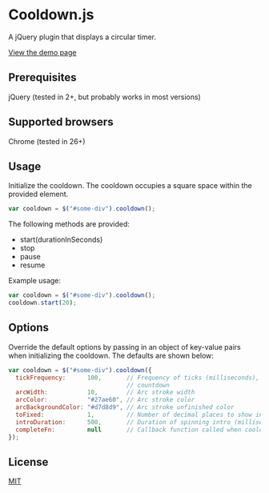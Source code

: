 # Cooldown.js

A jQuery plugin that displays a circular timer.

[View the demo page](http://zdyn.github.io/cooldown.js)

## Prerequisites

jQuery (tested in 2+, but probably works in most versions)

## Supported browsers

Chrome (tested in 26+)

## Usage

Initialize the cooldown. The cooldown occupies a square space within the provided element.
```javascript
var cooldown = $("#some-div").cooldown();
```

The following methods are provided:

* start(durationInSeconds)
* stop
* pause
* resume
    
Example usage:
```javascript
var cooldown = $("#some-div").cooldown();
cooldown.start(20);
```

## Options

Override the default options by passing in an object of key-value pairs when initializing the cooldown. The defaults are shown below:

```javascript
var cooldown = $("#some-div").cooldown({
  tickFrequency:      100,       // Frequency of ticks (milliseconds), not recommended <50, only affects
                                 // countdown
  arcWidth:           10,        // Arc stroke width
  arcColor:           "#27ae60", // Arc stroke color
  arcBackgroundColor: "#d7d8d9", // Arc stroke unfinished color
  toFixed:            1,         // Number of decimal places to show in countdown
  introDuration:      500,       // Duration of spinning intro (milliseconds), set to 0 to disable
  completeFn:         null       // Callback function called when cooldown expires
});
```

## License

[MIT](http://www.opensource.org/licenses/mit-license.php)
